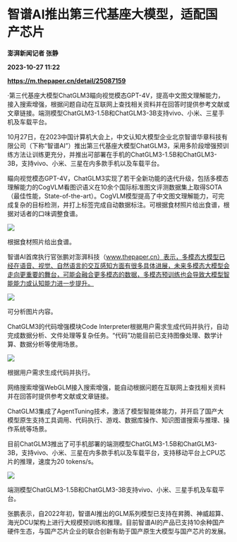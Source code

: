# 智谱AI推出第三代基座大模型，适配国产芯片
**澎湃新闻记者 张静**

**2023-10-27 11:22**

**https://m.thepaper.cn/detail/25087159**

·第三代基座大模型ChatGLM3瞄向视觉模态GPT-4V，提高中文图文理解能力，接入搜索增强，根据问题自动在互联网上查找相关资料并在回答时提供参考文献或文章链接。端测模型ChatGLM3-1.5B和ChatGLM3-3B支持vivo、小米、三星手机及车载平台。

10月27日，在2023中国计算机大会上，中文认知大模型企业北京智谱华章科技有限公司（下称“智谱AI”）推出第三代基座大模型ChatGLM3，采用多阶段增强预训练方法让训练更充分，并推出可部署在手机的ChatGLM3-1.5B和ChatGLM3-3B，支持vivo、小米、三星在内多款手机以及车载平台。

瞄向视觉模态GPT-4V，ChatGLM3实现了若干全新功能的迭代升级，包括多模态理解能力的CogVLM看图识语义在10余个国际标准图文评测数据集上取得SOTA（最佳性能，State-of-the-art）。CogVLM模型提高了中文图文理解能力，可完成复杂的目标检测，并打上标签完成自动数据标注。可根据食材照片给出食谱，根据对话者的口味调整食谱。

![](https://imagecloud.thepaper.cn/thepaper/image/275/909/288.jpg)

根据食材照片给出食谱。

智谱AI首席执行官张鹏对澎湃科技（www.thepaper.cn）表示，多模态大模型已经在语音、视觉、自然语言的交互感知方面有很多具体进展，未来多模态大模型会走向更重要的舞台，可能会融合更多模态的数据，多模态预训练也会导致大模型智能能力或认知能力进一步提升。

![](https://imagecloud.thepaper.cn/thepaper/image/275/909/278.png)

可分析图片内容。

ChatGLM3的代码增强模块Code Interpreter根据用户需求生成代码并执行，自动完成数据分析、文件处理等复杂任务。“代码”功能目前已支持图像处理、数学计算、数据分析等使用场景。

![](https://imagecloud.thepaper.cn/thepaper/image/275/909/277.png)

根据用户需求生成代码并执行。

网络搜索增强WebGLM接入搜索增强，能自动根据问题在互联网上查找相关资料并在回答时提供参考文献或文章链接。

ChatGLM3集成了AgentTuning技术，激活了模型智能体能力，并开启了国产大模型原生支持工具调用、代码执行、游戏、数据库操作、知识图谱搜索与推理、操作系统等场景。

目前ChatGLM3推出了可手机部署的端测模型ChatGLM3-1.5B和ChatGLM3-3B，支持vivo、小米、三星在内多款手机以及车载平台，支持移动平台上CPU芯片的推理，速度为20 tokens/s。

![](https://imagecloud.thepaper.cn/thepaper/image/275/909/503.jpg)

端测模型ChatGLM3-1.5B和ChatGLM3-3B支持vivo、小米、三星手机及车载平台。

张鹏表示，自2022年初，智谱AI推出的GLM系列模型已支持在昇腾、神威超算、海光DCU架构上进行大规模预训练和推理。目前智谱AI的产品已支持10余种国产硬件生态，与国产芯片企业的联合创新有助于国产原生大模型与国产芯片的发展。